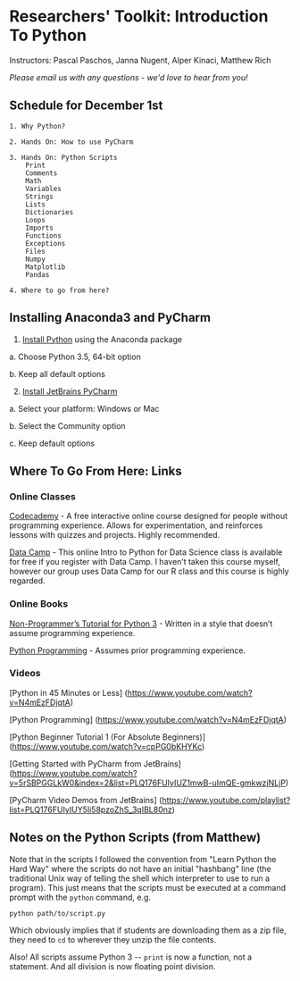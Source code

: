 # Researchers' Toolkit: Introduction To Python

Instructors: Pascal Paschos, Janna Nugent, Alper Kinaci, Matthew Rich

*Please email us with any questions - we'd love to hear from you!*

## Schedule for December 1st
    1. Why Python?

    2. Hands On: How to use PyCharm

    3. Hands On: Python Scripts
        Print
        Comments
        Math
        Variables
        Strings
        Lists
        Dictionaries
        Loops
        Imports
        Functions
        Exceptions
        Files
        Numpy
        Matplotlib
        Pandas

    4. Where to go from here?  

## Installing Anaconda3 and PyCharm

1. [Install Python](https://docs.continuum.io/anaconda/install) using the Anaconda package

  a. Choose Python 3.5, 64-bit option
  
  b. Keep all default options
  
2. [Install JetBrains PyCharm](https://www.jetbrains.com/pycharm/download/)

  a. Select your platform: Windows or Mac
  
  b. Select the Community option
  
  c. Keep default options


## Where To Go From Here: Links

### Online Classes

[Codecademy](https://www.codecademy.com/learn/python) -
A free interactive online course designed for people without programming experience.  Allows for experimentation, and reinforces lessons with quizzes and projects.  Highly recommended.

[Data Camp](https://www.datacamp.com/courses/intro-to-python-for-data-science) -
This online Intro to Python for Data Science class is available for free if you register with Data Camp.  I haven’t taken this course myself, however our group uses Data Camp for our R class and this course is highly regarded.


### Online Books

[Non-Programmer’s Tutorial for Python 3](https://en.wikibooks.org/wiki/Non-Programmer%27s_Tutorial_for_Python_3/Hello,_World) -  Written in a style that doesn’t assume programming experience.

[Python Programming](https://en.wikibooks.org/wiki/Python_Programming/Overview) - Assumes prior programming experience.


### Videos

[Python in 45 Minutes or Less]
(https://www.youtube.com/watch?v=N4mEzFDjqtA)

[Python Programming]
(https://www.youtube.com/watch?v=N4mEzFDjqtA)

[Python Beginner Tutorial 1 (For Absolute Beginners)]
(https://www.youtube.com/watch?v=cpPG0bKHYKc)

[Getting Started with PyCharm from JetBrains]
(https://www.youtube.com/watch?v=5rSBPGGLkW0&index=2&list=PLQ176FUIyIUZ1mwB-uImQE-gmkwzjNLjP)

[PyCharm Video Demos from JetBrains]
(https://www.youtube.com/playlist?list=PLQ176FUIyIUY5Ii58pzoZhS_3qIBL80nz)


## Notes on the Python Scripts (from Matthew)

Note that in the scripts I followed the convention from "Learn Python the Hard
Way" where the scripts do not have an initial "hashbang" line (the traditional
Unix way of telling the shell which interpreter to use to run a program). This
just means that the scripts must be executed at a command prompt with the
`python` command, e.g.

    python path/to/script.py

Which obviously implies that if students are downloading them as a zip file,
they need to `cd` to wherever they unzip the file contents.

Also! All scripts assume Python 3 -- `print` is now a function, not a statement.
And all division is now floating point division.
